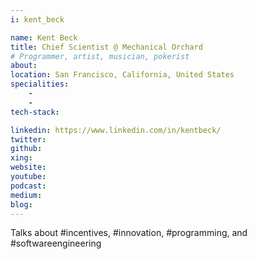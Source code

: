 ```yaml
---
i: kent_beck

name: Kent Beck
title: Chief Scientist @ Mechanical Orchard
# Programmer, artist, musician, pokerist
about: 
location: San Francisco, California, United States
specialities:
    - 
    - 
tech-stack: 

linkedin: https://www.linkedin.com/in/kentbeck/
twitter: 
github: 
xing: 
website: 
youtube: 
podcast: 
medium: 
blog: 
---
```


Talks about #incentives, #innovation, #programming, and #softwareengineering